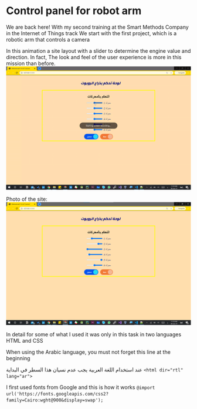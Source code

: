 # Control panel for robot arm
We are back here! With my second training at the Smart Methods Company in the Internet of Things track
We start with the first project, which is a robotic arm that controls a camera

In this animation a site layout with a slider to determine the engine value and direction. In fact, The look and feel of the user experience is more in this mission than before.
![alt text](https://github.com/MohammadYAmmar/Robot-arm-with-a-camera/blob/main/Control%20panel%20for%20robot%20arm/Animated%20image%20of%20site%20movements.gif "GIF of Site movements")

Photo of the site:
![much-a image](https://github.com/MohammadYAmmar/Robot-arm-with-a-camera/blob/main/Control%20panel%20for%20robot%20arm/screen%20shot%20of%20web%20site.png) 

In detail for some of what I used it was only in this task in two languages HTML and CSS

When using the Arabic language, you must not forget this line at the beginning

عند استخدام اللغة العربية يجب عدم نسيان هذا السطر في البداية
`<html dir="rtl" lang="ar">`

I first used fonts from Google and this is how it works
`@import url('https://fonts.googleapis.com/css2?family=Cairo:wght@900&display=swap');`


